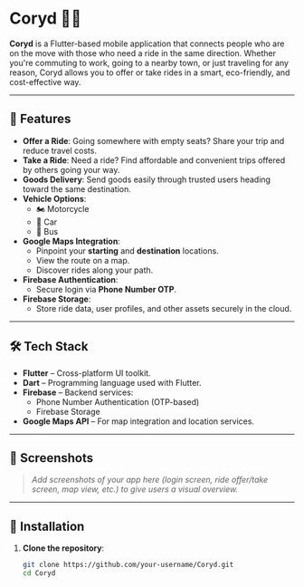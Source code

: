 # Coryd 🚗📱

**Coryd** is a Flutter-based mobile application that connects people who are on the move with those who need a ride in the same direction. Whether you're commuting to work, going to a nearby town, or just traveling for any reason, Coryd allows you to offer or take rides in a smart, eco-friendly, and cost-effective way.

---

## 🚀 Features

- **Offer a Ride**: Going somewhere with empty seats? Share your trip and reduce travel costs.
- **Take a Ride**: Need a ride? Find affordable and convenient trips offered by others going your way.
- **Goods Delivery**: Send goods easily through trusted users heading toward the same destination.
- **Vehicle Options**:
  - 🏍️ Motorcycle
  - 🚗 Car
  - 🚌 Bus
- **Google Maps Integration**:
  - Pinpoint your **starting** and **destination** locations.
  - View the route on a map.
  - Discover rides along your path.
- **Firebase Authentication**:
  - Secure login via **Phone Number OTP**.
- **Firebase Storage**:
  - Store ride data, user profiles, and other assets securely in the cloud.

---

## 🛠️ Tech Stack

- **Flutter** – Cross-platform UI toolkit.
- **Dart** – Programming language used with Flutter.
- **Firebase** – Backend services:
  - Phone Number Authentication (OTP-based)
  - Firebase Storage
- **Google Maps API** – For map integration and location services.

---

## 📸 Screenshots

> _Add screenshots of your app here (login screen, ride offer/take screen, map view, etc.) to give users a visual overview._

---

## 🔧 Installation

1. **Clone the repository**:
   ```bash
   git clone https://github.com/your-username/Coryd.git
   cd Coryd
